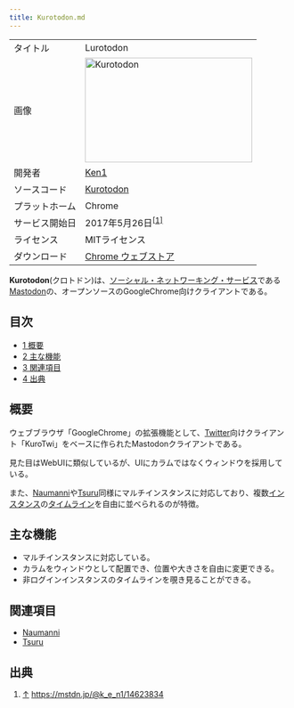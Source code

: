 ```yaml
---
title: Kurotodon.md
---
```

<div>

|                |                                                                                                                                                                                                                                                                                                            |
|----------------|------------------------------------------------------------------------------------------------------------------------------------------------------------------------------------------------------------------------------------------------------------------------------------------------------------|
| タイトル       | Lurotodon                                                                                                                                                                                                                                                                                                  |
| 画像           | [<img src="/images/thumb/f/f7/Kurotodon.jpg/300px-Kurotodon.jpg" srcset="/images/thumb/f/f7/Kurotodon.jpg/450px-Kurotodon.jpg 1.5x, /images/thumb/f/f7/Kurotodon.jpg/600px-Kurotodon.jpg 2x" width="300" height="188" alt="Kurotodon" />](/%E3%83%95%E3%82%A1%E3%82%A4%E3%83%AB:Kurotodon.jpg "Kurotodon") |
| 開発者         | <a href="https://mstdn.jp/@k_e_n1" rel="nofollow">Ken1</a>                                                                                                                                                                                                                                                 |
| ソースコード   | <a href="https://github.com/oken1/kurotodon" rel="nofollow">Kurotodon</a>                                                                                                                                                                                                                                  |
| プラットホーム | Chrome                                                                                                                                                                                                                                                                                                     |
| サービス開始日 | 2017年5月26日<sup>[\[1\]](#cite_note-1)</sup>                                                                                                                                                                                                                                                              |
| ライセンス     | MITライセンス                                                                                                                                                                                                                                                                                              |
| ダウンロード   | <a href="https://chrome.google.com/webstore/detail/kurotodon/fandjchmgmejjcjcedgeoileeibjndbb" rel="nofollow">Chrome ウェブストア</a>                                                                                                                                                                      |

  
**Kurotodon**(クロトドン)は、[ソーシャル・ネットワーキング・サービス](/%E3%82%BD%E3%83%BC%E3%82%B7%E3%83%A3%E3%83%AB%E3%83%BB%E3%83%8D%E3%83%83%E3%83%88%E3%83%AF%E3%83%BC%E3%82%AD%E3%83%B3%E3%82%B0%E3%83%BB%E3%82%B5%E3%83%BC%E3%83%93%E3%82%B9 "ソーシャル・ネットワーキング・サービス")である[Mastodon](/Mastodon "Mastodon")の、オープンソースのGoogleChrome向けクライアントである。

<div>

<div lang="ja" dir="ltr">

## 目次

</div>

-   [1 概要](#.E6.A6.82.E8.A6.81)
-   [2 主な機能](#.E4.B8.BB.E3.81.AA.E6.A9.9F.E8.83.BD)
-   [3 関連項目](#.E9.96.A2.E9.80.A3.E9.A0.85.E7.9B.AE)
-   [4 出典](#.E5.87.BA.E5.85.B8)

</div>

## 概要

ウェブブラウザ「GoogleChrome」の拡張機能として、[Twitter](/Twitter "Twitter")向けクライアント「KuroTwi」をベースに作られたMastodonクライアントである。

見た目はWebUIに類似しているが、UIにカラムではなくウィンドウを採用している。

また、[Naumanni](/Naumanni "Naumanni")や[Tsuru](/Tsuru "Tsuru")同様にマルチインスタンスに対応しており、複数[インスタンス](/%E3%82%A4%E3%83%B3%E3%82%B9%E3%82%BF%E3%83%B3%E3%82%B9 "インスタンス")の[タイムライン](/%E3%82%BF%E3%82%A4%E3%83%A0%E3%83%A9%E3%82%A4%E3%83%B3 "タイムライン")を自由に並べられるのが特徴。

## 主な機能

-   マルチインスタンスに対応している。
-   カラムをウィンドウとして配置でき、位置や大きさを自由に変更できる。
-   非ログインインスタンスのタイムラインを覗き見ることができる。

## 関連項目

-   [Naumanni](/Naumanni "Naumanni")
-   [Tsuru](/Tsuru "Tsuru")

## 出典

<div>

1.  [↑](#cite_ref-1) <a href="https://mstdn.jp/@k_e_n1/14623834" rel="nofollow">https://mstdn.jp/@k_e_n1/14623834</a>

</div>

</div>
